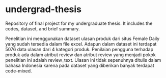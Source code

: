 # undergrad-thesis
Repository of final project for my undergraduate thesis. It includes the codes, dataset, and brief summary.

Penelitian ini menggunakan dataset ulasan produk dari situs Female Daily yang sudah tersedia dalam file excel. Adapun dalam dataset ini terdapat 5076 data ulasan dari 4 kategori produk. Penilaian pengguna terhadap produk ada dalam atribut review dan atribut review yang menjadi pokok penelitian ini adalah review_text. Ulasan ini tidak sepenuhnya ditulis dalam bahasa Indonesia karena pada dataset yang diberikan banyak terdapat code-mixed. 
